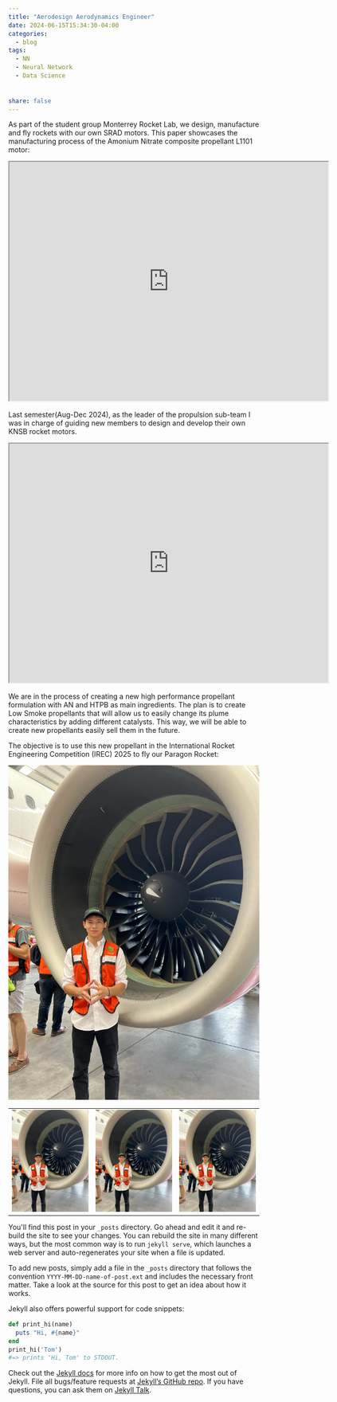 ```yaml
---
title: "Aerodesign Aerodynamics Engineer"
date: 2024-06-15T15:34:30-04:00
categories:
  - blog
tags:
  - NN
  - Neural Network
  - Data Science


share: false
---
```



As part of the student group Monterrey Rocket Lab, we design, manufacture and fly rockets with our own SRAD motors. This paper showcases the manufacturing process of the Amonium Nitrate composite propellant L1101 motor: 

<iframe src="https://drive.google.com/file/d/1R0cWQDTerI-DkS9Zb36gLiMsLROPRp8E/preview" width="640" height="480" allow="autoplay"></iframe>



Last semester(Aug-Dec 2024), as the leader of the propulsion sub-team I was in charge of guiding new members to design and develop their own KNSB rocket motors. 


<iframe src="https://drive.google.com/file/d/14fLlsYjHZiMn1ueq061mmig4rQwXp6mQ/preview" width="640" height="480" allow="autoplay"></iframe>




We are in the process of creating a new high performance propellant formulation with AN and HTPB as main ingredients. The plan is to create Low Smoke propellants that will allow us to easily change its plume characteristics by adding different catalysts. This way, we will be able to create new propellants easily sell them in the future. 

The objective is to use this new propellant in the International Rocket Engineering Competition (IREC) 2025 to fly our Paragon Rocket:


![Srd](/assets/images/PFP-Turbofan.jpg)

<table>
  <tr>
    <td><img src="/assets/images/PFP-Turbofan.jpg" alt="Imagen 1" width="200" /></td>
    <td><img src="/assets/images/PFP-Turbofan.jpg" alt="Imagen 2" width="200" /></td>
    <td><img src="/assets/images/PFP-Turbofan.jpg" alt="Imagen 3" width="200" /></td>
  </tr>
</table>


You'll find this post in your `_posts` directory. Go ahead and edit it and re-build the site to see your changes. You can rebuild the site in many different ways, but the most common way is to run `jekyll serve`, which launches a web server and auto-regenerates your site when a file is updated.

To add new posts, simply add a file in the `_posts` directory that follows the convention `YYYY-MM-DD-name-of-post.ext` and includes the necessary front matter. Take a look at the source for this post to get an idea about how it works.

Jekyll also offers powerful support for code snippets:

```ruby
def print_hi(name)
  puts "Hi, #{name}"
end
print_hi('Tom')
#=> prints 'Hi, Tom' to STDOUT.
```

Check out the [Jekyll docs][jekyll-docs] for more info on how to get the most out of Jekyll. File all bugs/feature requests at [Jekyll’s GitHub repo][jekyll-gh]. If you have questions, you can ask them on [Jekyll Talk][jekyll-talk].

[jekyll-docs]: https://jekyllrb.com/docs/home
[jekyll-gh]:   https://github.com/jekyll/jekyll
[jekyll-talk]: https://talk.jekyllrb.com/
